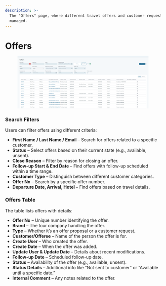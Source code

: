 ```yaml
---
description: >-
  The "Offers" page, where different travel offers and customer requests are
  managed.
---
```


# Offers

<figure><img src="../.gitbook/assets/image (28) (1) (1) (1) (1).png" alt=""><figcaption></figcaption></figure>

### &#x20;**Search Filters**&#x20;

Users can filter offers using different criteria:

* **First Name / Last Name / Email** – Search for offers related to a specific customer.
* **Status** – Select offers based on their current state (e.g., available, unsent).
* **Close Reason** – Filter by reason for closing an offer.
* **Follow-up Start & End Date** – Find offers with follow-up scheduled within a time range.
* **Customer Type** – Distinguish between different customer categories.
* **Offer No** – Search by a specific offer number.
* **Departure Date, Arrival, Hotel** – Find offers based on travel details.

### **Offers Table**&#x20;

The table lists offers with details:

* **Offer No** – Unique number identifying the offer.
* **Brand** – The tour company handling the offer.
* **Type** – Whether it’s an offer proposal or a customer request.
* **Customer/Offeree** – Name of the person the offer is for.
* **Create User** – Who created the offer.
* **Create Date** – When the offer was added.
* **Update User & Update Date** – Details about recent modifications.
* **Follow-up Date** – Scheduled follow-up date.
* **Status** – Availability of the offer (e.g., available, unsent).
* **Status Details** – Additional info like “Not sent to customer” or “Available until a specific date.”
* **Internal Comment** – Any notes related to the offer.

####
